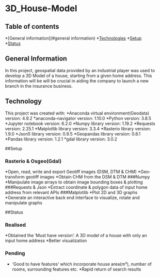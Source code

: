 # 3D_House-Model

## Table of contents
*[General information](#general information)
*[Technologies](#technologies)
*[Setup](#setup)
*[Status](#status)

## General Information
In this project,  geospatial data provided by an industrial player was used to develop a 3D Model of a house, starting from a given home address. 
This information will be will be crucial in aiding the company to launch a new branch in the insurance business.

## Technology
This project was created with:
*Anaconda virtual environment(Geodata)  version: 4.9.2
*anaconda-navigator version: 1.10.0
*Python version: 3.8.5
*Jupyter notebook version: 6.2.0
*Numpy library version: 1.19.2
*Requests version: 2.25.1
*Matplotlib library version: 3.3.4
*Rasterio library version: 1.9.0
*Json5 library version: 0.9.5
*Geopandas library version: 0.8.1
*Pandas library version: 1.2.1
*gdal library version: 3.0.2

##Setup

### Rasterio & Osgeo(Gdal)
*Open, read, write and export Geotiff images (DSM, DTM & CHM)
*Geo-transform geotiff images 
*Obtain CHM from the DSM & DTM 
###Numpy
*Manipulate image arrays to obtain image bounding boxes & plotting
###Requests & Json
*Extract coordinate & polygon data of input home address from relevant APIs
###Matplotlib
*Plot 2D and 3D graphs
*Generate an interactive back end interface to visualize, rotate and manipulate graphs

##Status

### Realised 
*Obtained the ‘Must have version’: A 3D model of a house with only an input home address
*Better visualization 
### Pending
* ‘Good to have features’ which incorporate house area(m²), number of rooms, surrounding features etc.
*Rapid return of search results   
